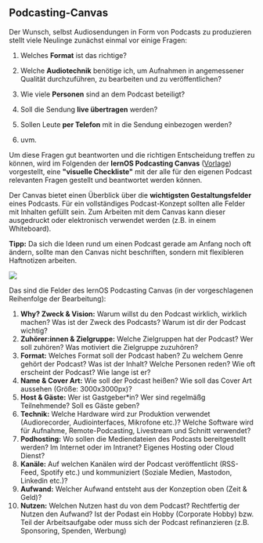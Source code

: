 ## Podcasting-Canvas

Der Wunsch, selbst Audiosendungen in Form von Podcasts zu produzieren stellt viele Neulinge zunächst einmal vor einige Fragen:

1. Welches **Format** ist das richtige?

2. Welche **Audiotechnik** benötige ich, um Aufnahmen in angemessener Qualität durchzuführen, zu bearbeiten und zu veröffentlichen?

3. Wie viele **Personen** sind an dem Podcast beteiligt?

4. Soll die Sendung **live übertragen** werden?

5. Sollen Leute **per Telefon** mit in die Sendung einbezogen werden?

6. uvm.

Um diese Fragen gut beantworten und die richtigen Entscheidung treffen zu können, wird im Folgenden der **lernOS Podcasting Canvas** ([Vorlage](./images/lernOS-Podcasting-Canvas.png)) vorgestellt, eine **"visuelle Checkliste"** mit der alle für den eigenen Podcast relevanten Fragen gestellt und beantwortet werden können.

Der Canvas bietet einen Überblick über die **wichtigsten Gestaltungsfelder** eines Podcasts. Für ein vollständiges Podcast-Konzept sollten alle Felder mit Inhalten gefüllt sein. Zum Arbeiten mit dem Canvas kann dieser ausgedruckt oder elektronisch verwendet werden (z.B. in einem Whiteboard).

**Tipp:** Da sich die Ideen rund um einen Podcast gerade am Anfang noch oft ändern, sollte man den Canvas nicht beschriften, sondern mit flexibleren Haftnotizen arbeiten. 

![](./images/lernOS-Podcasting-Canvas.png)

Das sind die Felder des lernOS Podcasting Canvas (in der vorgeschlagenen Reihenfolge der Bearbeitung):

1. **Why? Zweck & Vision:** Warum willst du den Podcast wirklich, wirklich machen? Was ist der Zweck des Podcasts? Warum ist dir der Podcast wichtig?
2. **Zuhörer:innen & Zielgruppe:** Welche Zielgruppen hat der Podcast? Wer soll zuhören? Was motiviert die Zielgruppe zuzuhören?
3. **Format:** Welches Format soll der Podcast haben? Zu welchem Genre gehört der Podcast? Was ist der Inhalt? Welche Personen reden? Wie oft erscheint der Podcast? Wie lange ist er?
4. **Name & Cover Art:** Wie soll der Podcast heißen? Wie soll das Cover Art aussehen (Größe: 3000x3000px)?
5. **Host & Gäste:** Wer ist Gastgeber*in? Wer sind regelmäßg Teilnehmende? Soll es Gäste geben?
6. **Technik:** Welche Hardware wird zur Produktion verwendet (Audiorecorder, Audiointerfaces, Mikrofone etc.)? Welche Software wird für Aufnahme, Remote-Podcasting, Livestream und Schnitt verwendet?
7. **Podhosting:** Wo sollen die Mediendateien des Podcasts bereitgestellt werden? Im Internet oder im Intranet? Eigenes Hosting oder Cloud Dienst?
8. **Kanäle:** Auf welchen Kanälen wird der Podcast veröffentlicht (RSS-Feed, Spotify etc.) und kommuniziert (Soziale Medien, Mastodon, Linkedin etc.)?
9. **Aufwand:** Welcher Aufwand entsteht aus der Konzeption oben (Zeit & Geld)?
10. **Nutzen:** Welchen Nutzen hast du von dem Podcast? Rechtfertig der Nutzen den Aufwand? Ist der Podast ein Hobby (Corporate Hobby) bzw. Teil der Arbeitsaufgabe oder muss sich der Podcast refinanzieren (z.B. Sponsoring, Spenden, Werbung)
